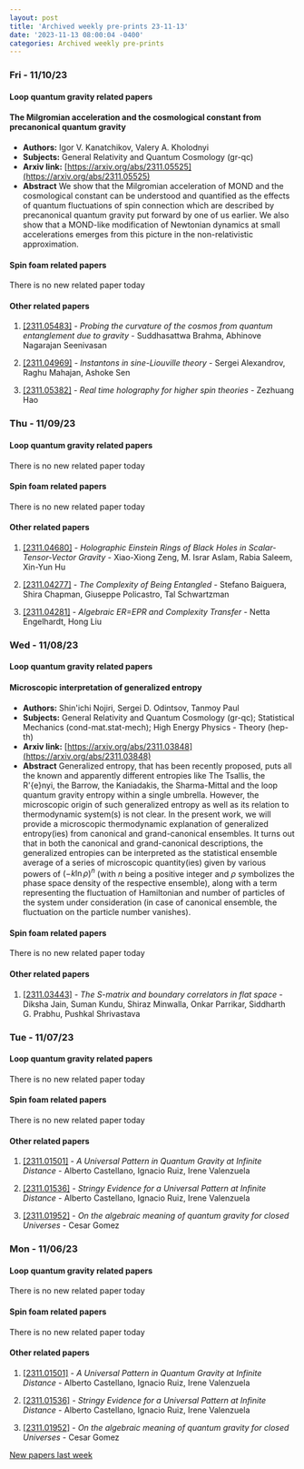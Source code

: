 ```yaml
---
layout: post
title: 'Archived weekly pre-prints 23-11-13'
date: '2023-11-13 08:00:04 -0400'
categories: Archived weekly pre-prints
---
```



### Fri - 11/10/23

#### Loop quantum gravity related papers

#### **The Milgromian acceleration and the cosmological constant from  precanonical quantum gravity**
 - **Authors:** Igor V. Kanatchikov, Valery A. Kholodnyi
 - **Subjects:** General Relativity and Quantum Cosmology (gr-qc)
 - **Arxiv link:** [https://arxiv.org/abs/2311.05525](https://arxiv.org/abs/2311.05525)
 - **Abstract**
 We show that the Milgromian acceleration of MOND and the cosmological constant can be understood and quantified as the effects of quantum fluctuations of spin connection which are described by precanonical quantum gravity put forward by one of us earlier. We also show that a MOND-like modification of Newtonian dynamics at small accelerations emerges from this picture in the non-relativistic approximation. 

#### Spin foam related papers

There is no new related paper today 



#### Other related papers

1. [[2311.05483]](https://arxiv.org/abs/2311.05483) - *Probing the curvature of the cosmos from quantum entanglement due to  gravity* - Suddhasattwa Brahma, Abhinove Nagarajan Seenivasan

1. [[2311.04969]](https://arxiv.org/abs/2311.04969) - *Instantons in sine-Liouville theory* - Sergei Alexandrov, Raghu Mahajan, Ashoke Sen

1. [[2311.05382]](https://arxiv.org/abs/2311.05382) - *Real time holography for higher spin theories* - Zezhuang Hao



### Thu - 11/09/23

#### Loop quantum gravity related papers

There is no new related paper today 

#### Spin foam related papers

There is no new related paper today 



#### Other related papers

1. [[2311.04680]](https://arxiv.org/abs/2311.04680) - *Holographic Einstein Rings of Black Holes in Scalar-Tensor-Vector  Gravity* - Xiao-Xiong Zeng, M. Israr Aslam, Rabia Saleem, Xin-Yun Hu

1. [[2311.04277]](https://arxiv.org/abs/2311.04277) - *The Complexity of Being Entangled* - Stefano Baiguera, Shira Chapman, Giuseppe Policastro, Tal Schwartzman

1. [[2311.04281]](https://arxiv.org/abs/2311.04281) - *Algebraic ER=EPR and Complexity Transfer* - Netta Engelhardt, Hong Liu



### Wed - 11/08/23

#### Loop quantum gravity related papers

#### **Microscopic interpretation of generalized entropy**
 - **Authors:** Shin'ichi Nojiri, Sergei D. Odintsov, Tanmoy Paul
 - **Subjects:** General Relativity and Quantum Cosmology (gr-qc); Statistical Mechanics (cond-mat.stat-mech); High Energy Physics - Theory (hep-th)
 - **Arxiv link:** [https://arxiv.org/abs/2311.03848](https://arxiv.org/abs/2311.03848)
 - **Abstract**
 Generalized entropy, that has been recently proposed, puts all the known and apparently different entropies like The Tsallis, the R\'{e}nyi, the Barrow, the Kaniadakis, the Sharma-Mittal and the loop quantum gravity entropy within a single umbrella. However, the microscopic origin of such generalized entropy as well as its relation to thermodynamic system(s) is not clear. In the present work, we will provide a microscopic thermodynamic explanation of generalized entropy(ies) from canonical and grand-canonical ensembles. It turns out that in both the canonical and grand-canonical descriptions, the generalized entropies can be interpreted as the statistical ensemble average of a series of microscopic quantity(ies) given by various powers of $\left(-k\ln{\rho}\right)^n$ (with $n$ being a positive integer and $\rho$ symbolizes the phase space density of the respective ensemble), along with a term representing the fluctuation of Hamiltonian and number of particles of the system under consideration (in case of canonical ensemble, the fluctuation on the particle number vanishes). 

#### Spin foam related papers

There is no new related paper today 



#### Other related papers

1. [[2311.03443]](https://arxiv.org/abs/2311.03443) - *The S-matrix and boundary correlators in flat space* - Diksha Jain, Suman Kundu, Shiraz Minwalla, Onkar Parrikar, Siddharth G. Prabhu, Pushkal Shrivastava



### Tue - 11/07/23

#### Loop quantum gravity related papers

There is no new related paper today 

#### Spin foam related papers

There is no new related paper today 



#### Other related papers

1. [[2311.01501]](https://arxiv.org/abs/2311.01501) - *A Universal Pattern in Quantum Gravity at Infinite Distance* - Alberto Castellano, Ignacio Ruiz, Irene Valenzuela

1. [[2311.01536]](https://arxiv.org/abs/2311.01536) - *Stringy Evidence for a Universal Pattern at Infinite Distance* - Alberto Castellano, Ignacio Ruiz, Irene Valenzuela

1. [[2311.01952]](https://arxiv.org/abs/2311.01952) - *On the algebraic meaning of quantum gravity for closed Universes* - Cesar Gomez



### Mon - 11/06/23

#### Loop quantum gravity related papers

There is no new related paper today 

#### Spin foam related papers

There is no new related paper today 



#### Other related papers

1. [[2311.01501]](https://arxiv.org/abs/2311.01501) - *A Universal Pattern in Quantum Gravity at Infinite Distance* - Alberto Castellano, Ignacio Ruiz, Irene Valenzuela

1. [[2311.01536]](https://arxiv.org/abs/2311.01536) - *Stringy Evidence for a Universal Pattern at Infinite Distance* - Alberto Castellano, Ignacio Ruiz, Irene Valenzuela

1. [[2311.01952]](https://arxiv.org/abs/2311.01952) - *On the algebraic meaning of quantum gravity for closed Universes* - Cesar Gomez






[New papers last week]({{site.url}}/archived/weekly/pre-prints/2023/11/06/archived_weekly_papers.html)